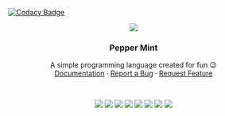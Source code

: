 
[![Codacy Badge](https://api.codacy.com/project/badge/Grade/a3e8ffde11b944e9ab92887b5afe5135)](https://app.codacy.com/gh/pranavbaburaj/peppermint?utm_source=github.com&utm_medium=referral&utm_content=pranavbaburaj/peppermint&utm_campaign=Badge_Grade_Settings)

<p align="center">
  <img src="https://cdn.discordapp.com/attachments/827495236484726845/834349628974956544/peppermint.png" aly="logo">
  <h3 align="center">Pepper Mint</h3>

  <p align="center">
    A simple programming language created for fun 😉
    <br />
    <a href="#">Documentation</a>
    ·
    <a href="https://github.com/pranavbaburaj/peppermint/issues">Report a Bug</a>
    ·
    <a href="https://github.com/pranavbaburaj/peppermint/pulls">Request Feature</a>
  </p>
  <br>
  <p align="center">
    <img src="https://img.shields.io/github/issues-pr/pranavbaburaj/polyglot.svg?style=flat">
    <img src="https://img.shields.io/github/contributors/pranavbaburaj/polyglot.svg?style=flat"> 
    <img src="https://img.shields.io/discord/808537055177080892.svg">
    <img src="https://img.shields.io/github/stars/pranavbaburaj/peppermint.svg?style=social&label=Stars&style=plastic">
    <img src="https://img.shields.io/github/forks/pranavbaburaj/peppermint.svg?style=social&label=Fork&style=plastic">
    <img src="https://badges.frapsoft.com/os/v1/open-source.svg?v=103">
    <img src="https://img.shields.io/github/last-commit/pranavbaburaj/peppermint">
    <img src="https://tokei.rs/b1/github/pranavbaburaj/peppermint">
  </p>
  <br />

</p>
